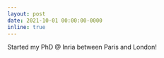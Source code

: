 ```yaml
---
layout: post
date: 2021-10-01 00:00:00-0000
inline: true 
---
```

Started my PhD @ Inria between Paris and London!


